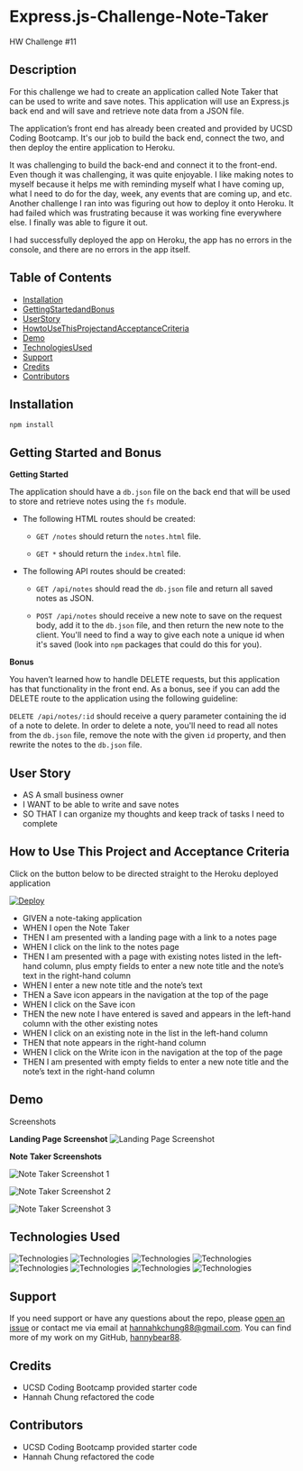 # Express.js-Challenge-Note-Taker
HW Challenge #11

## Description
For this challenge we had to create an application called Note Taker that can be used to write and save notes. This application will use an Express.js back end and will save and retrieve note data from a JSON file.

The application’s front end has already been created and provided by UCSD Coding Bootcamp. It's our job to build the back end, connect the two, and then deploy the entire application to Heroku.

It was challenging to build the back-end and connect it to the front-end. Even though it was challenging, it was quite enjoyable. I like making notes to myself because it helps me with reminding myself what I have coming up, what I need to do for the day, week, any events that are coming up, and etc. Another challenge I ran into was figuring out how to deploy it onto Heroku. It had failed which was frustrating because it was working fine everywhere else. I finally was able to figure it out.

 I had successfully deployed the app on Heroku, the app has no errors in the console, and there are no errors in the app itself. 

## Table of Contents
* [Installation](#installation)
* [GettingStartedandBonus](#GettingStartedandBonus)
* [UserStory](#userstory)
* [HowtoUseThisProjectandAcceptanceCriteria](#HowtoUseThisProjectandAcceptanceCriteria)
* [Demo](#Demo)
* [TechnologiesUsed](#TechnologiesUsed)
* [Support](#Support)
* [Credits](#Credits)
* [Contributors](#Contributors)


## Installation
`````
npm install
`````

## Getting Started and Bonus

**Getting Started**

The application should have a 
`db.json` file on the back end that will be used to store and retrieve notes using the `fs` module.

- The following HTML routes should be created:

    * `GET /notes` should return the `notes.html` file.

    * `GET *` should return the `index.html` file.

- The following API routes should be created:

    * `GET /api/notes` should read the `db.json` file and return all saved notes as JSON.

    * `POST /api/notes` should receive a new note to save on the request body, add it to the `db.json` file, and then return the new note to the client. You'll need to find a way to give each note a unique id when it's saved (look into `npm` packages that could do this for you).

**Bonus**

You haven’t learned how to handle DELETE requests, but this application has that functionality in the front end. As a bonus, see if you can add the DELETE route to the application using the following guideline:

`DELETE /api/notes/:id` should receive a query parameter containing the id of a note to delete. In order to delete a note, you'll need to read all notes from the `db.json` file, remove the note with the given `id` property, and then rewrite the notes to the `db.json` file.

## User Story
- AS A small business owner
- I WANT to be able to write and save notes
- SO THAT I can organize my thoughts and keep track of tasks I need to complete

## How to Use This Project and Acceptance Criteria
Click on the button below to be directed straight to the Heroku deployed application

[![Deploy](https://www.herokucdn.com/deploy/button.svg)](https://expressjs-challenge-note-taker.herokuapp.com/)


- GIVEN a note-taking application
- WHEN I open the Note Taker
- THEN I am presented with a landing page with a link to a notes page
- WHEN I click on the link to the notes page
- THEN I am presented with a page with existing notes listed in the left-hand column, plus empty fields to enter a new note title and the note’s text in the right-hand column
- WHEN I enter a new note title and the note’s text
- THEN a Save icon appears in the navigation at the top of the page
- WHEN I click on the Save icon
- THEN the new note I have entered is saved and appears in the left-hand column with the other existing notes
- WHEN I click on an existing note in the list in the left-hand column
- THEN that note appears in the right-hand column
- WHEN I click on the Write icon in the navigation at the top of the page
- THEN I am presented with empty fields to enter a new note title and the note’s text in the right-hand column


## Demo 
Screenshots

**Landing Page Screenshot**
![Landing Page Screenshot](/public/assets/images/landing_page_screenshot.png)

**Note Taker Screenshots**

![Note Taker Screenshot 1](/public/assets/images/Note_Taker_Screenshot_1.png)

![Note Taker Screenshot 2](/public/assets/images/Note_Taker_Screenshot_2.png)

![Note Taker Screenshot 3](/public/assets/images/Note_Taker_Screenshot_3.png)

## Technologies Used

![Technologies](https://img.shields.io/badge/JavaScript-F7DF1E?style=for-the-badge&logo=javascript&logoColor=black)
![Technologies](https://img.shields.io/badge/-OOP-red)
![Technologies](https://img.shields.io/badge/-JSON-blue)
![Technologies](https://img.shields.io/badge/-Node.js-339933?logo=Node.js&logoColor=white)
![Technologies](https://img.shields.io/badge/-npm-CB3837?logo=npm&logoColor=white)
![Technologies](https://img.shields.io/badge/-Express-blueviolet)
![Technologies](https://img.shields.io/badge/UUID-orange)
![Technologies](https://img.shields.io/badge/-Heroku-grey)


## Support 
If you need support or have any questions about the repo, please [open an issue](https://github.com/hannybear88/Node.js-Challenge-Professional-README-Generator/issues) or contact me via email at hannahkchung88@gmail.com. You can find more of my work on my GitHub, [hannybear88](https://github.com/hannybear88/).

## Credits
- UCSD Coding Bootcamp provided starter code
- Hannah Chung refactored the code

## Contributors
- UCSD Coding Bootcamp provided starter code
- Hannah Chung refactored the code